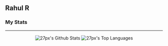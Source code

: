 ## Rahul R

### My Stats
---

<div style="text-align:center;">
  <img align="center" alt="27px's Github Stats" src="https://github-readme-stats.vercel.app/api?username=27px&show_icons=true&hide_border=true&count_private=true&include_all_commits=true&bg_color=45,64B5F6,1565C0&title_color=000000&text_color=000000&icon_color=000000" />
  <img align="center" alt="27px's Top Languages" src="https://github-readme-stats.vercel.app/api/top-langs/?username=27px&layout=compact" />
</div>







<!--
- 🔭 I’m currently working on ...
- 🌱 I’m currently learning ...
- 👯 I’m looking to collaborate on ...
- 🤔 I’m looking for help with ...
- 💬 Ask me about ...
- 📫 How to reach me: ...
- 😄 Pronouns: ...
- ⚡ Fun fact: ...
-->
